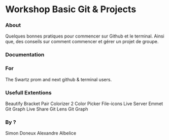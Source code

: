# Workshop Basic Git & Projects

### About

Quelques bonnes pratiques pour commencer sur Github et le terminal.
Ainsi que, des conseils sur comment commencer et gérer un projet de groupe.

### Documentation

### For

The Swartz prom and next github & terminal users.

### Usefull Extentions

Beautify
Bracket Pair Colorizer 2
Color Picker
File-icons
Live Server
Emmet
Git Graph
Live Share
Git Lens
Git Graph
### By ?

Simon Doneux
Alexandre Albelice
